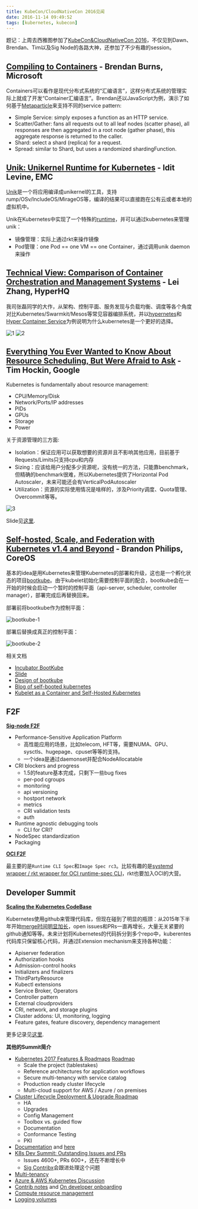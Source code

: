 ```yaml
---
title: KubeCon/CloudNativeCon 2016见闻
date: 2016-11-14 09:49:52
tags: [kubernetes, kubecon]
---
```


题记：上周去西雅图参加了[KubeCon&CloudNativeCon 2016](http://events.linuxfoundation.org/events/kubecon)，不仅见到Dawn、Brendan、Tim以及Sig Node的各路大神，还参加了不少有趣的session。

## [Compiling to Containers](https://cnkc16.sched.org/event/8K8y/compiling-to-containers-brendan-burns-microsoft?iframe=no&w=100%&sidebar=yes&bg=no) - Brendan Burns, Microsoft

Containers可以看作是现代分布式系统的“汇编语言”，这样分布式系统的管理实际上就成了开发“Container汇编语言”。Brendan还以JavaScript为例，演示了如何基于[Metaparticle](https://github.com/brendandburns/metaparticle)来支持不同的service pattern:

- Simple Service: simply exposes a function as an HTTP service.
- Scatter/Gather: fans all requests out to all leaf nodes (scatter phase), all responses are then aggregated in a root node (gather phase), this aggregate response is returned to the caller.
- Shard: select a shard (replica) for a request.
- Spread: similar to Shard, but uses a randomized shardingFunction.

## [Unik: Unikernel Runtime for Kubernetes](https://cnkc16.sched.org/event/8K8v/unik-unikernel-runtime-for-kubernetes-idit-levine-emc?iframe=no&w=100%&sidebar=yes&bg=no) - Idit Levine, EMC

[Unik](https://github.com/emc-advanced-dev/unik)是一个将应用编译成unikernel的工具，支持rump/OSv/IncludeOS/MirageOS等，编译的结果可以直接跑在公有云或者本地的虚拟机中。

Unik在Kubernetes中实现了一个特殊的[runtime](https://github.com/emc-advanced-dev/kubernetes/tree/master/pkg/kubelet/unik)，并可以通过kubernetes来管理unik：

- 镜像管理：实际上通过rkt来操作镜像
- Pod管理：one Pod == one VM == one Container，通过调用unik daemon来操作

## [Technical View: Comparison of Container Orchestration and Management Systems](https://cnkc16.sched.org/event/8K3x/technical-view-comparison-of-container-orchestration-and-management-systems-lei-zhang-hyperhq?iframe=no&w=100%&sidebar=yes&bg=no) - Lei Zhang, HyperHQ

我司张磊同学的大作，从架构、控制平面、服务发现与负载均衡、调度等各个角度对比Kubernetes/Swarmkit/Mesos等常见容器编排系统，并以[hypernetes](https://github.com/hyperhq/hypernetes)和[Hyper Container Service](http://hyper.sh/)为例说明为什么kubernetes是一个更好的选择。

![1](/images/1-4.png)
![2](/images/2-3.png)

## [Everything You Ever Wanted to Know About Resource Scheduling, But Were Afraid to Ask](https://cnkc16.sched.org/event/8K8l/everything-you-ever-wanted-to-know-about-resource-scheduling-but-were-afraid-to-ask-tim-hockin-google?iframe=no&w=100%&sidebar=yes&bg=no) - Tim Hockin, Google

Kubernetes is fundamentally about resource management:

- CPU/Memory/Disk
- Network/Ports/IP addresses
- PIDs
- GPUs
- Storage
- Power

关于资源管理的三方面:

- Isolation：保证应用可以获取想要的资源并且不影响其他应用，目前基于Requests/Limits只支持cpu和内存
- Sizing：应该给用户分配多少资源呢，没有统一的方法，只能靠benchmark，但精确的benchmark很难，所以Kubernetes提供了Horizontal Pod Autoscaler，未来可能还会有VerticalPodAutoscaler
- Utilization：资源的实际使用情况是啥样的，涉及Priority调度、Quota管理、Overcommit等等。

![3](/images/3-4.png)

Slide见[这里](https://speakerdeck.com/thockin/everything-you-ever-wanted-to-know-about-resource-scheduling-dot-dot-dot-almost).

## [Self-hosted, Scale, and Federation with Kubernetes v1.4 and Beyond](https://cnkc16.sched.org/event/8K3v/self-hosted-scale-and-federation-with-kubernetes-v14-and-beyond-brandon-philips-coreos-inc?iframe=yes&w=100%&sidebar=yes&bg=no#) - Brandon Philips, CoreOS

基本的idea是用Kubernetes来管理Kubernetes的部署和升级，这也是一个孵化状态的项目[bootkube](https://github.com/kubernetes-incubator/bootkube)。由于kubelet初始化需要控制平面的配合，bootkube会在一开始的时候会启动一个暂时的控制平面（api-server, scheduler, controller manager），部署完成后再替换回来。

部署前将bootkube作为控制平面：

![bootkube-1](/images/bootkube-1.png)

部署后替换成真正的控制平面：

![bootkube-2](/images/bootkube-2.png)


相关文档

- [Incubator BootKube](https://github.com/kubernetes-incubator/bootkube)
- [Slide](https://speakerdeck.com/philips/kubecon-2016-self-hosted-scale-and-federation-with-kubernetes-v1-dot-4-and-beyond)
- [Design of bootkube](https://docs.google.com/document/d/1VNp4CMjPPHevh2_JQGMl-hpz9JSLq3s7HlI87CTjl-8/edit)
- [Blog of self-booted kubernetes](https://coreos.com/blog/self-hosted-kubernetes.html)
- [Kubelet as a Container and Self-Hosted Kubernetes](https://docs.google.com/document/d/1_I6xT0XHCoOqZUT-dtpxzwvYpTR5JmFQY0S4gL2PPkU/edit#heading=h.yeahbhtih70g)

## F2F

**[Sig-node F2F](https://docs.google.com/document/d/1ZVQIzLuHsBFDCw-QLO30rqRlSNSc1xynfs9GAFrjeVc/edit)**

- Performance-Sensitive Application Platform
    - 高性能应用的场景，比如telecom, HFT等，需要NUMA、GPU、sysctls、hugepage、cpuset等等的支持。
    - 一个idea是通过daemonset并配合NodeAllocatable
- CRI blockers and progress
    - 1.5的feature基本完成，只剩下一些bug fixes
    - per-pod cgroups
    - monitoring
    - api versioning
    - hostport network
    - metrics
    - CRI validation tests
    - auth
- Runtime agnostic debugging tools
    - CLI for CRI?
- NodeSpec standardization
- Packaging

**[OCI F2F](https://docs.google.com/document/d/1wtJeXhiVOL7qdDK_zouZPjskTIrsOLmD-9Ij478y7_Y/edit)**

最主要的是`Runtime CLI Spec`和`Image Spec rc3`。比较有趣的是[systemd wrapper / rkt wrapper for OCI runtime-spec CLI](https://github.com/vbatts/nspawn-oci)，rkt也要加入OCI的大营。

## Developer Summit

**[Scaling the Kubernetes CodeBase](https://docs.google.com/presentation/d/1SD6a6eJl47t0qyTFE8GzaiytW4T_crdWgYAMCaLy1W8)**

Kubernetes使用github来管理代码库，但现在碰到了明显的瓶颈：从2015年下半年开始[merge时间明显加长](http://velodrome.k8s.io/dashboard/db/kubernetes-developer-velocity)，open issues和PRs一直再增长，大量无关紧要的github通知等等。未来计划将Kubernetes的代码拆分到多个repo中，kuberentes代码库只保留核心代码，并通过Extension mechanism来支持各种功能：

- Apiserver federation
- Authorization hooks
- Admission-control hooks
- Initializers and finalizers
- ThirdPartyResource
- Kubectl extensions
- Service Broker, Operators
- Controller pattern
- External cloudproviders
- CRI, network, and storage plugins
- Cluster addons: UI, monitoring, logging
- Feature gates, feature discovery, dependency management

更多记录见[这里](https://docs.google.com/document/d/1zN2DWKerXwbzxZTO52wBRqp_uHMdLp8P52xYOmp5WZ4/edit).

**其他的Summit简介**

- [Kubernetes 2017 Features & Roadmaps](https://docs.google.com/presentation/d/1dFfN3_9VM4cRKknZB9_0wsM_1YLJToRTEx7dX6BoEhI) [Roadmap](https://docs.google.com/spreadsheets/d/154cAee2mOn3LoQDgpgG2ZzAIdIlQ_KnMlghGjnGwQ1w)
    * Scale the project (tablestakes)
    * Reference architectures for application workflows
    * Secure multi-tenancy with service catalog
    * Production ready cluster lifecycle
    * Multi-cloud support for AWS / Azure / on premises
- [Cluster Lifecycle Deployment & Upgrade Roadmap](https://docs.google.com/document/d/11kK39Zz3zxIY9-GFa8buqqWYOrctFQ7hvOw5NBFwJL0/edit#heading=h.n0vlwrfu65r1)
    - HA
    - Upgrades
    - Config Management
    - Toolbox vs. guided flow
    - Documentation
    - Conformance Testing
    - PKI
- [Documentation](https://docs.google.com/presentation/d/1GFuKgN-1kMmcg41T9HsasP8YEWtMAipEibYnwGkQuHo) and [here](https://docs.google.com/document/d/1VYoVl63Iq2QSKxpoV7HGXmWasxU5EQCAuoIItj-ODvM/edit)
- [K8s Dev Summit: Outstanding Issues and PRs](https://docs.google.com/document/d/1cJhpjRcXpTmTWQswEfBqSbrfqrawtD9ZlWW30Q3BWv4/edit)
    - Issues 4600+, PRs 600+，还在不断增长中
    - [Sig Contribx](https://github.com/kubernetes/community/tree/master/sig-contribx)会跟进处理这个问题
- [Multi-tenancy](https://docs.google.com/document/d/1WmRwT3nhLXTYRLKlj9rjZmEXv3BEu7TFX29nuaO3enA/edit#heading=h.w90umf5dyer3)
- [Azure & AWS Kubernetes Discussion](https://docs.google.com/document/d/1X5i-Z3GsFyknxq4LyB3cObXEm5ds7DTUYOKwHAMHK5A/edit)
- [Contrib notes](https://docs.google.com/document/d/1klHgGFKtSPHGNlG24LDb5-ornBUtZLcUnEjF8XKXDes/edit) and [On developer onboarding](https://docs.google.com/document/d/19B2vcK6Y3xE3JO7sd4n6lPF0m9bBVZpNucvcR3MwEXA/edit)
- [Compute resource management](https://docs.google.com/document/d/1p7scsTPzPyouktBFTxu4RhRwW8yUn5Lj7VGY9SaOo-8/edit)
- [Logging volumes](https://docs.google.com/document/d/1K2hh7nQ9glYzGE-5J7oKBB7oK3S_MKqwCISXZK-sB2Q/edit)



